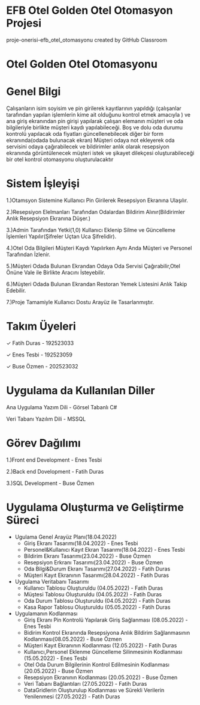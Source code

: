 # EFB Otel Golden Otel Otomasyon Projesi
proje-onerisi-efb_otel_otomasyonu created by GitHub Classroom

# Otel Golden Otel Otomasyonu 

# Genel Bilgi
Çalışanların isim soyisim ve pin girilerek kayıtlarının yapıldığı
(çalışanlar tarafından yapılan işlemlerin kime ait olduğunu kontrol etmek amacıyla )
 ve ana giriş ekranından pin girişi yapılarak çalışan elemanın müşteri ve oda bilgileriyle 
birlikte müşteri kaydı yapılabileceği. Boş ve dolu oda durumu kontrolü yapılacak oda fiyatları 
güncellenebilecek diğer bir form ekranında(odada bulunacak ekran)
Müşteri odaya not ekleyerek oda servisini odaya  çağırabilecek ve bildirimler anlık olarak resepsiyon 
ekranında görüntülenecek müşteri istek ve şikayet dilekçesi oluşturabileceği bir otel kontrol otomasyonu oluşturulacaktır

# Sistem İşleyişi

1.)Otamsyon Sistemine Kullanıcı Pin Girilerek Resepsiyon Ekranına Ulaşılır.

2.)Resepsiyon Elelmanları Tarafından Odalardan Bildirim Alınır(Bildirimler Anlık Resepsiyon Ekranına Düşer.)

3.)Admin Tarafından Yetki(1,0) Kullanıcı Eklenip Silme ve Güncelleme İşlemleri Yapılır(Şifreler Uçtan Uca Şifrelidir).

4.)Otel Oda Bilgileri Müşteri Kaydı Yapılırken Aynı Anda Müşteri ve Personel Tarafından İzlenir.

5.)Müşteri Odada Bulunan Ekrandan Odaya Oda Servisi Çağırabilir,Otel Önüne Vale ile Birlikte Aracını İsteyebilir.

6.)Müşteri Odada Bulunan Ekrandan Restoran Yemek Listesini Anlık Takip Edebilir.

7.)Proje Tamamiyle Kullanıcı Dostu Arayüz ile Tasarlanmıştır.

 
 # Takım Üyeleri
 ✓ Fatih Duras - 192523033
 
 ✓ Enes Tesbi  - 192523059
 
 ✓ Buse Özmen  - 202523032
  
  # Uygulama da Kullanılan Diller 
  Ana Uygulama Yazım Dili - Görsel Tabanlı C#
  
  Veri Tabanı Yazılım Dili - MSSQL 
  
  # Görev Dağılımı 
  1.)Front end Development - Enes Tesbi 
  
  2.)Back end Dovelopment  - Fatih Duras
  
  3.)SQL Development       - Buse Özmen 
  
  # Uygulama Oluşturma ve Geliştirme Süreci 

                
+ Ugulama Genel Arayüz Planı(18.04.2022)
    + Giriş Ekranı Tasarımı(18.04.2022) - Enes Tesbi 
    + Personel&Kullanıcı Kayıt Ekran Tasarımı(18.04.2022) - Enes Tesbi
    + Bildirim Ekranı Tasarımı(23.04.2022) - Buse Özmen
    + Resepsiyon Erkranı Tasarımı(23.04.2022) - Buse Özmen
    + Oda Bilgi&Durum Ekranı Tasarımı(27.04.2022) - Fatih Duras
    + Müşteri Kayıt Ekranının Tasarımı(28.04.2022) - Fatih Duras
+ Uygulama Veritabanı Tasarımı
    * Kullanıcı Tablosu Oluşturuldu (04.05.2022) - Fatih Duras
    * Müştesi Tablosu Oluşturuldu (04.05.2022) - Fatih Duras
    * Oda Durum Tablosu Oluşturuldu (04.05.2022) - Fatih Duras
    * Kasa Rapor Tablosu Oluşturuldu (05.05.2022) - Fatih Duras 
 + Uygulamanın Kodlanması
    * Giriş Ekranı Pin Kontrolü Yapılarak Giriş Sağlanması (08.05.2022) - Enes Tesbi
    * Bidirim Kontrol Ekranında Resepsiyona Anlık Bildirim Sağlanmasının Kodlanması(08.05.2022) - Buse Özmen
    * Müşteri Kayıt Ekranının Kodlanması  (12.05.2022) - Fatih Duras
    * Kullanıcı,Personel Eklenme Güncelleme Silinmesinin Kodlanması (15.05.2022) - Enes Tesbi
    * Otel Oda Durum Bilgilerinin Kontrol Edilmesinin Kodlanması (20.05.2022) - Buse Özmen
    * Resepsiyon Ekranının Kodlanması (20.05.2022) - Buse Özmen
    * Veri Tabanı Bağlantıları (27.05.2022) - Fatih Duras
    * DataGridlerin Oluşturulup Kodlanması ve Sürekli Verilerin Yenilenmesi (27.05.2022) - Fatih Duras
 
